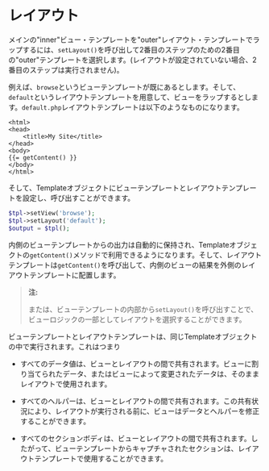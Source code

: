 # レイアウト

メインの"inner"ビュー・テンプレートを"outer"レイアウト・テンプレートでラップするには、`setLayout()`を呼び出して2番目のステップのための2番目の"outer"テンプレートを選択します。(レイアウトが設定されていない場合、2番目のステップは実行されません)。

例えば、`browse`というビューテンプレートが既にあるとします。そして、`default`というレイアウトテンプレートを用意して、ビューをラップするとします。`default.php`レイアウトテンプレートは以下のようなものになります。

```html+php
<html>
<head>
    <title>My Site</title>
</head>
<body>
{{= getContent() }}
</body>
</html>
```

そして、Templateオブジェクトにビューテンプレートとレイアウトテンプレートを設定し、呼び出すことができます。

```php
$tpl->setView('browse');
$tpl->setLayout('default');
$output = $tpl();
```

内側のビューテンプレートからの出力は自動的に保持され、Templateオブジェクトの`getContent()`メソッドで利用できるようになります。そして、レイアウトテンプレートは`getContent()`を呼び出して、内側のビューの結果を外側のレイアウトテンプレートに配置します。

> **注:**
>
> または、ビューテンプレートの内部から`setLayout()`を呼び出すことで、ビューロジックの一部としてレイアウトを選択することができます。

ビューテンプレートとレイアウトテンプレートは、同じTemplateオブジェクトの中で実行されます。これはつまり

- すべてのデータ値は、ビューとレイアウトの間で共有されます。ビューに割り当てられたデータ、またはビューによって変更されたデータは、そのままレイアウトで使用されます。

- すべてのヘルパーは、ビューとレイアウトの間で共有されます。この共有状況により、レイアウトが実行される前に、ビューはデータとヘルパーを修正することができます。

- すべてのセクションボディは、ビューとレイアウトの間で共有されます。したがって、ビューテンプレートからキャプチャされたセクションは、レイアウトテンプレートで使用することができます。

